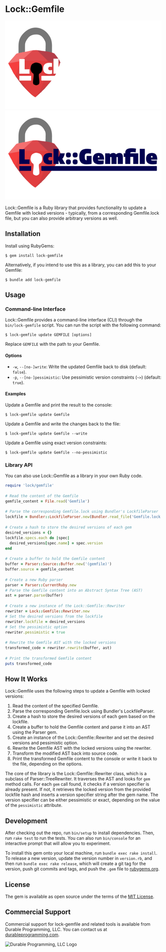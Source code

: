 # Lock::Gemfile

![GitHub-Mark-Light](logo-dark.svg#gh-dark-mode-only)![GitHub-Mark-Dark](logo.svg#gh-light-mode-only)


Lock::Gemfile is a Ruby library that provides functionality to update a Gemfile with locked versions - typically, from a corresponding Gemfile.lock file, but you can also provide arbitrary versions as well. 

## Installation

Install using RubyGems:

```
$ gem install lock-gemfile
```

Alternatively, if you intend to use this as a library, you can add this to your Gemfile:

```
$ bundle add lock-gemfile
```

## Usage

### Command-line Interface

Lock::Gemfile provides a command-line interface (CLI) through the `bin/lock-gemfile` script. You can run the script with the following command:

```
$ lock-gemfile update GEMFILE [options]
```

Replace `GEMFILE` with the path to your Gemfile.

#### Options

- `-w`, `--[no-]write`: Write the updated Gemfile back to disk (default: `false`).
- `-p`, `--[no-]pessimistic`: Use pessimistic version constraints (`~>`) (default: `true`).

#### Examples

Update a Gemfile and print the result to the console:

```
$ lock-gemfile update Gemfile
```

Update a Gemfile and write the changes back to the file:

```
$ lock-gemfile update Gemfile --write
```

Update a Gemfile using exact version constraints:

```
$ lock-gemfile update Gemfile --no-pessimistic
```

### Library API

You can also use Lock::Gemfile as a library in your own Ruby code.

```ruby
require 'lock/gemfile'

# Read the content of the Gemfile
gemfile_content = File.read('Gemfile')

# Parse the corresponding Gemfile.lock using Bundler's LockfileParser
lockfile = Bundler::LockfileParser.new(Bundler.read_file('Gemfile.lock'))

# Create a hash to store the desired versions of each gem
desired_versions = {}
lockfile.specs.each do |spec|
  desired_versions[spec.name] = spec.version
end

# Create a buffer to hold the Gemfile content
buffer = Parser::Source::Buffer.new('(gemfile)')
buffer.source = gemfile_content

# Create a new Ruby parser
parser = Parser::CurrentRuby.new
# Parse the Gemfile content into an Abstract Syntax Tree (AST)
ast = parser.parse(buffer)

# Create a new instance of the Lock::Gemfile::Rewriter
rewriter = Lock::Gemfile::Rewriter.new
# Set the desired versions from the lockfile
rewriter.lockfile = desired_versions
# Set the pessimistic option
rewriter.pessimistic = true

# Rewrite the Gemfile AST with the locked versions
transformed_code = rewriter.rewrite(buffer, ast)

# Print the transformed Gemfile content
puts transformed_code
```

## How It Works

Lock::Gemfile uses the following steps to update a Gemfile with locked versions:

1. Read the content of the specified Gemfile.
2. Parse the corresponding Gemfile.lock using Bundler's LockfileParser.
3. Create a hash to store the desired versions of each gem based on the lockfile.
4. Create a buffer to hold the Gemfile content and parse it into an AST using the Parser gem.
5. Create an instance of the Lock::Gemfile::Rewriter and set the desired versions and pessimistic option.
6. Rewrite the Gemfile AST with the locked versions using the rewriter.
7. Transform the modified AST back into source code.
8. Print the transformed Gemfile content to the console or write it back to the file, depending on the options.

The core of the library is the Lock::Gemfile::Rewriter class, which is a subclass of Parser::TreeRewriter. It traverses the AST and looks for `gem` method calls. For each `gem` call found, it checks if a version specifier is already present. If not, it retrieves the locked version from the provided lockfile hash and inserts a version specifier string after the gem name. The version specifier can be either pessimistic or exact, depending on the value of the `pessimistic` attribute.

## Development

After checking out the repo, run `bin/setup` to install dependencies. Then, run `rake test` to run the tests. You can also run `bin/console` for an interactive prompt that will allow you to experiment.

To install this gem onto your local machine, run `bundle exec rake install`. To release a new version, update the version number in `version.rb`, and then run `bundle exec rake release`, which will create a git tag for the version, push git commits and tags, and push the `.gem` file to [rubygems.org](https://rubygems.org).


## License

The gem is available as open source under the terms of the [MIT License](https://opensource.org/licenses/MIT).

## Commercial Support

Commercial support for lock-gemfile and related tools is available from Durable Programming, LLC. You can contact us at [durableprogramming.com](https://www.durableprogramming.com).

![Durable Programming, LLC Logo](https://durableprogramming.com/images/logo.png)

